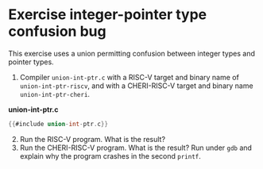 # Exercise integer-pointer type confusion bug

This exercise uses a union permitting confusion between integer types and
pointer types.
1. Compiler `union-int-ptr.c` with a RISC-V target and binary name of
   `union-int-ptr-riscv`, and with a CHERI-RISC-V target and binary name
   `union-int-ptr-cheri`.

**union-int-ptr.c**
```C
{{#include union-int-ptr.c}}
```
2. Run the RISC-V program. What is the result?
3. Run the CHERI-RISC-V program.  What is the result?
   Run under `gdb` and explain why the program crashes in the second `printf`.
